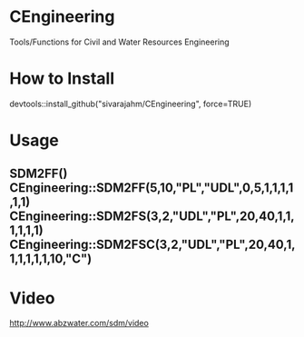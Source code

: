# CEngineering
Tools/Functions for Civil and Water Resources Engineering


<b><h1>How to Install</h1></b>

devtools::install_github("sivarajahm/CEngineering", force=TRUE)

<b><h1>Usage</h1></b>
<h2>SDM2FF()</h2?<br/>
CEngineering::SDM2FF(5,10,"PL","UDL",0,5,1,1,1,1,1,1)<br/>
CEngineering::SDM2FS(3,2,"UDL","PL",20,40,1,1,1,1,1,1)<br/>
CEngineering::SDM2FSC(3,2,"UDL","PL",20,40,1,1,1,1,1,1,10,"C")

<b><h1>Video</h1></b>
<a href="http://www.abzwater.com/sdm/video">http://www.abzwater.com/sdm/video</a>



